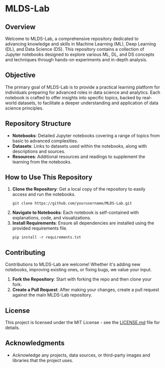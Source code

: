 # MLDS-Lab

## Overview
Welcome to MLDS-Lab, a comprehensive repository dedicated to advancing knowledge and skills in Machine Learning (ML), Deep Learning (DL), and Data Science (DS). This repository contains a collection of Jupyter notebooks designed to explore various ML, DL, and DS concepts and techniques through hands-on experiments and in-depth analysis.

## Objective
The primary goal of MLDS-Lab is to provide a practical learning platform for individuals preparing for advanced roles in data science and analytics. Each notebook is crafted to offer insights into specific topics, backed by real-world datasets, to facilitate a deeper understanding and application of data science principles.

## Repository Structure
- **Notebooks**: Detailed Jupyter notebooks covering a range of topics from basic to advanced complexities.
- **Datasets**: Links to datasets used within the notebooks, along with descriptions and sources.
- **Resources**: Additional resources and readings to supplement the learning from the notebooks.

## How to Use This Repository
1. **Clone the Repository**: Get a local copy of the repository to easily access and run the notebooks.
   ```
   git clone https://github.com/yourusername/MLDS-Lab.git
   ```
2. **Navigate to Notebooks**: Each notebook is self-contained with explanations, code, and visualizations.
3. **Install Requirements**: Ensure all dependencies are installed using the provided requirements file.
   ```
   pip install -r requirements.txt
   ```

## Contributing
Contributions to MLDS-Lab are welcome! Whether it's adding new notebooks, improving existing ones, or fixing bugs, we value your input.
1. **Fork the Repository**: Start with forking the repo and then clone your fork.
2. **Create a Pull Request**: After making your changes, create a pull request against the main MLDS-Lab repository.

## License
This project is licensed under the MIT License - see the [LICENSE.md](LICENSE) file for details.

## Acknowledgments
- Acknowledge any projects, data sources, or third-party images and libraries that the project uses.

